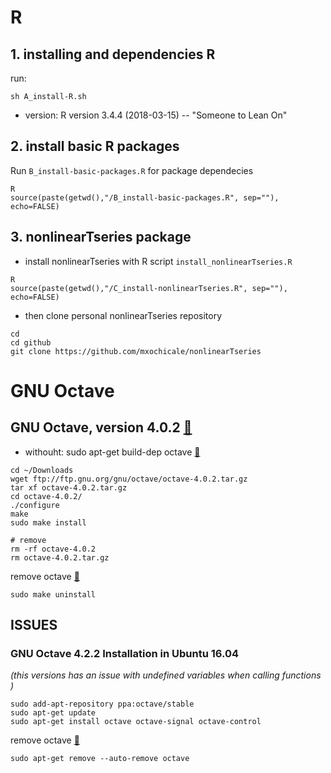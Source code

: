# R

## 1. installing and dependencies R

run:

```
sh A_install-R.sh
```

* version: R version 3.4.4 (2018-03-15) -- "Someone to Lean On"


## 2. install basic R packages
Run `B_install-basic-packages.R` for package dependecies
```
R
source(paste(getwd(),"/B_install-basic-packages.R", sep=""), echo=FALSE)
```

## 3. nonlinearTseries package


* install nonlinearTseries with R script `install_nonlinearTseries.R`
```
R
source(paste(getwd(),"/C_install-nonlinearTseries.R", sep=""), echo=FALSE)
```

* then clone personal nonlinearTseries repository
```
cd
cd github
git clone https://github.com/mxochicale/nonlinearTseries
```



# GNU Octave

## GNU Octave, version 4.0.2 [:link:](https://unix.stackexchange.com/questions/280195/how-to-install-octave-without-gui-in-ubuntu-16-0://unix.stackexchange.com/questions/280195/how-to-install-octave-without-gui-in-ubuntu-16-04)

* withouht: sudo apt-get build-dep octave [:link:](https://askubuntu.com/questions/730322/how-to-install-octave-in-ubuntu-14-04-using-terminal#comment1083602_730333)

```
cd ~/Downloads
wget ftp://ftp.gnu.org/gnu/octave/octave-4.0.2.tar.gz
tar xf octave-4.0.2.tar.gz
cd octave-4.0.2/
./configure
make 
sudo make install

# remove
rm -rf octave-4.0.2
rm octave-4.0.2.tar.gz 
```

remove octave [:link:](https://askubuntu.com/questions/814054/uninstalling-octave-from-ubuntu-16-04-lts)
```
sudo make uninstall

```



## ISSUES

### GNU Octave 4.2.2 Installation in Ubuntu 16.04
*(this versions has an issue with undefined variables when calling functions )*

```
sudo add-apt-repository ppa:octave/stable
sudo apt-get update
sudo apt-get install octave octave-signal octave-control
```
remove octave [:link:](https://askubuntu.com/questions/814054/uninstalling-octave-from-ubuntu-16-04-lts) 
```
sudo apt-get remove --auto-remove octave
```

